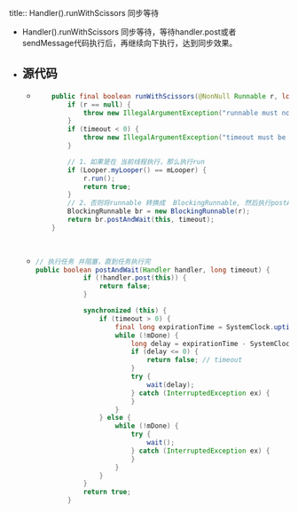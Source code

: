 title:: Handler().runWithScissors 同步等待

- Handler().runWithScissors 同步等待，等待handler.post或者 sendMessage代码执行后，再继续向下执行，达到同步效果。
- ## 源代码
	- ```java
	      public final boolean runWithScissors(@NonNull Runnable r, long timeout) {
	          if (r == null) {
	              throw new IllegalArgumentException("runnable must not be null");
	          }
	          if (timeout < 0) {
	              throw new IllegalArgumentException("timeout must be non-negative");
	          }
	  
	          // 1、如果是在 当前线程执行，那么执行run
	          if (Looper.myLooper() == mLooper) {
	              r.run();
	              return true;
	          }
	          // 2、否则将runnable 转换成  BlockingRunnable, 然后执行postAndWait
	          BlockingRunnable br = new BlockingRunnable(r);
	          return br.postAndWait(this, timeout);
	      }
	  
	  	       
	  ```
	- ```java
	  // 执行任务 并阻塞，直到任务执行完 
	  public boolean postAndWait(Handler handler, long timeout) {
	              if (!handler.post(this)) {
	                  return false;
	              }
	  
	              synchronized (this) {
	                  if (timeout > 0) {
	                      final long expirationTime = SystemClock.uptimeMillis() + timeout;
	                      while (!mDone) {
	                          long delay = expirationTime - SystemClock.uptimeMillis();
	                          if (delay <= 0) {
	                              return false; // timeout
	                          }
	                          try {
	                              wait(delay);
	                          } catch (InterruptedException ex) {
	                          }
	                      }
	                  } else {
	                      while (!mDone) {
	                          try {
	                              wait();
	                          } catch (InterruptedException ex) {
	                          }
	                      }
	                  }
	              }
	              return true;
	          }
	  ```